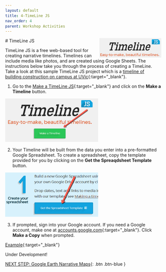 ```yaml
---
layout: default
title: 4-TimeLine JS
nav_order: 4
parent: Workshop Activities
---
```

<img src="images/timeline-logo.png" style="float:right;width:200px" alt="TimeLine JS Logo">
# TimeLine JS

TimeLine JS is a free web-based tool for creating narrative timelines. Timelines can include media like photos, and are created using Google Sheets. The instructions below take you through the process of creating a TimeLine. Take a look at this sample TimeLine JS project which is a [timeline of building construction on campus at UVic](https://bit.ly/2W5LvBO){:target="_blank"}.

1. Go to the [Make a TimeLine JS](https://timeline.knightlab.com/){:target="_blank"} and click on the **Make a Timeline** button.
<img src="images/timeline-make.png" style="width:300px" alt="TimeLine JS Make Button">

2. Your Timeline will be built from the data you enter into a pre-formatted Google Spreadsheet. To create a spreadsheet, copy the template provided for you by clicking on the **Get the Spreaqdsheet Template** button. 
<img src="images/timeline-template.png" style="width:300px" alt="Copy the Google Sheets template">

3. If prompted, sign into your Google account. If you need a Google account, make one at [accounts.google.com](https://accounts.google.com){:target="_blank"}. Click **Make a Copy** when prompted.

[Example](https://goo.gl/rJFHyw){:target="_blank"}


Under Development!<br>

[NEXT STEP: Google Earth Narrative Maps](google-narrative-maps.html){: .btn .btn-blue }
